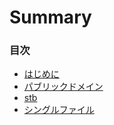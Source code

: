 # Summary

### 目次

* [はじめに](README.md)
* [パブリックドメイン](why_public_domain.md)
* [stb](stb.md)
* [シングルファイル](single_file_libs.md)